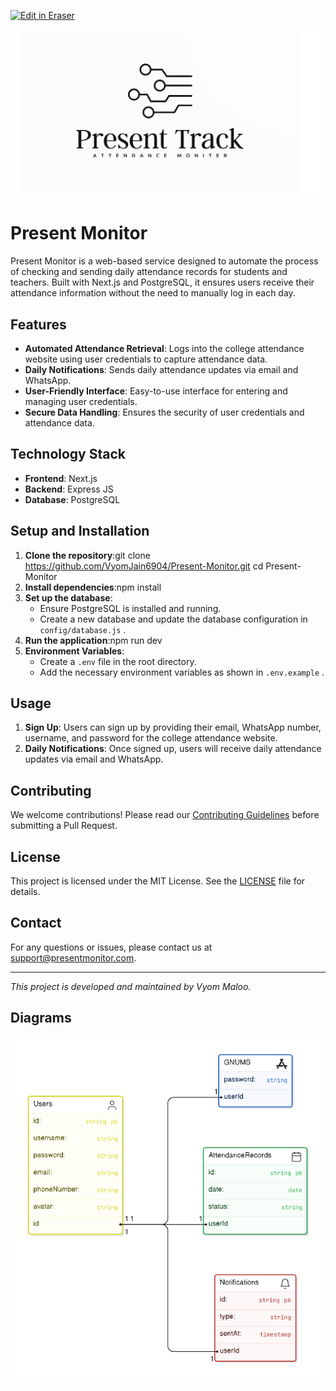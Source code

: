 <p><a target="_blank" href="https://app.eraser.io/workspace/TlPyEGoq2I4f7H4agxgm" id="edit-in-eraser-github-link"><img alt="Edit in Eraser" src="https://firebasestorage.googleapis.com/v0/b/second-petal-295822.appspot.com/o/images%2Fgithub%2FOpen%20in%20Eraser.svg?alt=media&amp;token=968381c8-a7e7-472a-8ed6-4a6626da5501"></a></p>

![Logo](Logo.png "")

# Present Monitor
Present Monitor is a web-based service designed to automate the process of checking and sending daily attendance records for students and teachers. Built with Next.js and PostgreSQL, it ensures users receive their attendance information without the need to manually log in each day.

## Features
- **Automated Attendance Retrieval**: Logs into the college attendance website using user credentials to capture attendance data.
- **Daily Notifications**: Sends daily attendance updates via email and WhatsApp.
- **User-Friendly Interface**: Easy-to-use interface for entering and managing user credentials.
- **Secure Data Handling**: Ensures the security of user credentials and attendance data.
## Technology Stack
- **Frontend**: Next.js
- **Backend**: Express JS
- **Database**: PostgreSQL
## Setup and Installation
1. **Clone the repository**:git clone https://github.com/VyomJain6904/Present-Monitor.git
cd Present-Monitor
2. **Install dependencies**:npm install
3. **Set up the database**:
    - Ensure PostgreSQL is installed and running.
    - Create a new database and update the database configuration in `config/database.js` .
4. **Run the application**:npm run dev
5. **Environment Variables**:
    - Create a `.env`  file in the root directory.
    - Add the necessary environment variables as shown in `.env.example` .
## Usage
1. **Sign Up**: Users can sign up by providing their email, WhatsApp number, username, and password for the college attendance website.
2. **Daily Notifications**: Once signed up, users will receive daily attendance updates via email and WhatsApp.
## Contributing
We welcome contributions! Please read our [﻿Contributing Guidelines](CONTRIBUTING.md) before submitting a Pull Request.

## License
This project is licensed under the MIT License. See the [﻿LICENSE](LICENSE) file for details.

## Contact
For any questions or issues, please contact us at [﻿support@presentmonitor.com](mailto:support@presentmonitor.com).

---

_This project is developed and maintained by Vyom Maloo._


<!-- eraser-additional-content -->
## Diagrams
<!-- eraser-additional-files -->
<a href="/README-entity-relationship-1.eraserdiagram" data-element-id="6mykseFl2wwplBxeW_900"><img src="/.eraser/TlPyEGoq2I4f7H4agxgm___YDMP18lsrdcJazAWpneBnbXgRz22___---diagram----c224a371e838d02a6c74a48068f678ab.png" alt="" data-element-id="6mykseFl2wwplBxeW_900" /></a>
<!-- end-eraser-additional-files -->
<!-- end-eraser-additional-content -->
<!--- Eraser file: https://app.eraser.io/workspace/TlPyEGoq2I4f7H4agxgm --->